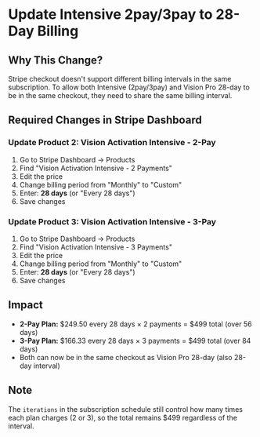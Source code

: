 # Update Intensive 2pay/3pay to 28-Day Billing

## Why This Change?

Stripe checkout doesn't support different billing intervals in the same subscription. To allow both Intensive (2pay/3pay) and Vision Pro 28-day to be in the same checkout, they need to share the same billing interval.

## Required Changes in Stripe Dashboard

### Update Product 2: Vision Activation Intensive - 2-Pay

1. Go to Stripe Dashboard → Products
2. Find "Vision Activation Intensive - 2 Payments"
3. Edit the price
4. Change billing period from "Monthly" to "Custom"
5. Enter: **28 days** (or "Every 28 days")
6. Save changes

### Update Product 3: Vision Activation Intensive - 3-Pay

1. Go to Stripe Dashboard → Products
2. Find "Vision Activation Intensive - 3 Payments"
3. Edit the price
4. Change billing period from "Monthly" to "Custom"
5. Enter: **28 days** (or "Every 28 days")
6. Save changes

## Impact

- **2-Pay Plan:** $249.50 every 28 days × 2 payments = $499 total (over 56 days)
- **3-Pay Plan:** $166.33 every 28 days × 3 payments = $499 total (over 84 days)
- Both can now be in the same checkout as Vision Pro 28-day (also 28-day interval)

## Note

The `iterations` in the subscription schedule still control how many times each plan charges (2 or 3), so the total remains $499 regardless of the interval.

